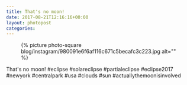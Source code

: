 ```yaml
---
title: That's no moon!
date: 2017-08-21T12:16:16+00:00
layout: photopost
categories:
---
```


<figure class="photo photo--square">
  {% picture photo-square blog/instagram/980091e6f6af116c671c5becafc3c223.jpg alt="" %}
</figure>

That's no moon!
#eclipse #solareclipse #partialeclipse #eclipse2017 #newyork #centralpark #usa #clouds #sun #actuallythemoonisinvolved
